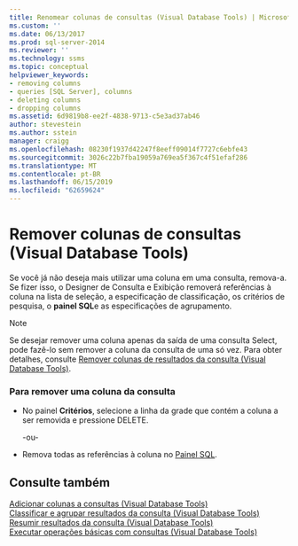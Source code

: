```yaml
---
title: Renomear colunas de consultas (Visual Database Tools) | Microsoft Docs
ms.custom: ''
ms.date: 06/13/2017
ms.prod: sql-server-2014
ms.reviewer: ''
ms.technology: ssms
ms.topic: conceptual
helpviewer_keywords:
- removing columns
- queries [SQL Server], columns
- deleting columns
- dropping columns
ms.assetid: 6d9819b8-ee2f-4838-9713-c5e3ad37ab46
author: stevestein
ms.author: sstein
manager: craigg
ms.openlocfilehash: 08230f1937d42247f8eeff09014f7727c6ebfe43
ms.sourcegitcommit: 3026c22b7fba19059a769ea5f367c4f51efaf286
ms.translationtype: MT
ms.contentlocale: pt-BR
ms.lasthandoff: 06/15/2019
ms.locfileid: "62659624"
---
```

# <a name="remove-columns-from-queries-visual-database-tools"></a>Remover colunas de consultas (Visual Database Tools)
  Se você já não deseja mais utilizar uma coluna em uma consulta, remova-a. Se fizer isso, o Designer de Consulta e Exibição removerá referências à coluna na lista de seleção, a especificação de classificação, os critérios de pesquisa, o **painel SQL**e as especificações de agrupamento.  
  
> [!NOTE]  
>  Se desejar remover uma coluna apenas da saída de uma consulta Select, pode fazê-lo sem remover a coluna da consulta de uma só vez. Para obter detalhes, consulte [Remover colunas de resultados da consulta &#40;Visual Database Tools&#41;](visual-database-tools.md).  
  
### <a name="to-remove-a-column-from-the-query"></a>Para remover uma coluna da consulta  
  
-   No painel **Critérios**, selecione a linha da grade que contém a coluna a ser removida e pressione DELETE.  
  
     -ou-  
  
-   Remova todas as referências à coluna no [Painel SQL](sql-pane-visual-database-tools.md).  
  
## <a name="see-also"></a>Consulte também  
 [Adicionar colunas a consultas &#40;Visual Database Tools&#41;](add-columns-to-queries-visual-database-tools.md)   
 [Classificar e agrupar resultados da consulta &#40;Visual Database Tools&#41;](sort-and-group-query-results-visual-database-tools.md)   
 [Resumir resultados da consulta &#40;Visual Database Tools&#41;](summarize-query-results-visual-database-tools.md)   
 [Executar operações básicas com consultas &#40;Visual Database Tools&#41;](perform-basic-operations-with-queries-visual-database-tools.md)  
  
  
